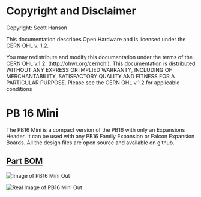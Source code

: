 # Copyright and Disclaimer
Copyright: Scott Hanson

This documentation describes Open Hardware and is licensed under the CERN OHL v. 1.2.

You may redistribute and modify this documentation under the terms of the CERN OHL v.1.2. (http://ohwr.org/cernohl). This documentation is distributed WITHOUT ANY EXPRESS OR IMPLIED WARRANTY, INCLUDING OF MERCHANTABILITY, SATISFACTORY QUALITY AND FITNESS FOR A PARTICULAR PURPOSE. Please see the CERN OHL v.1.2 for applicable conditions

# PB 16 Mini

The PB16 Mini is a compact version of the PB16 with only an Expansions Header. It can be used with any PB16 Family Expansion or Falcon Expansion Boards. All the design files are open source and available on github.

## [Part BOM](https://github.com/computergeek1507/PB_16/raw/master/PB_16_Mini/PB_16_Mini.ods)

![Image of PB16 Mini Out](https://github.com/computergeek1507/PB_16/raw/master/PB_16_Mini/PB_16_Mini.png)

![Real Image of PB16 Mini Out](https://github.com/computergeek1507/PB_16/raw/master/PB_16_Mini/IMG_20191203_202850.jpg)
